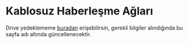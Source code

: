 # Kablosuz Haberleşme Ağları

Drive yedeklememe [buradan][Drive] erişebilirsin, gerekli bilgiler alındığında bu sayfa adı altında güncellenecektir.

[Drive]: https://drive.google.com/open?id=1zBtiBk0MsOoLqsAn8y0XfR-koe9s-q48